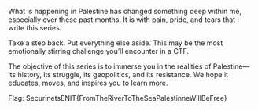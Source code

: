 What is happening in Palestine has changed something deep within me, especially over these past months. It is with pain, pride, and tears that I write this series.

Take a step back. Put everything else aside. This may be the most emotionally stirring challenge you’ll encounter in a CTF.

The objective of this series is to immerse you in the realities of Palestine—its history, its struggle, its geopolitics, and its resistance. We hope it educates, moves, and inspires you to learn more.


Flag: SecurinetsENIT{FromTheRiverToTheSeaPalestinneWillBeFree} 